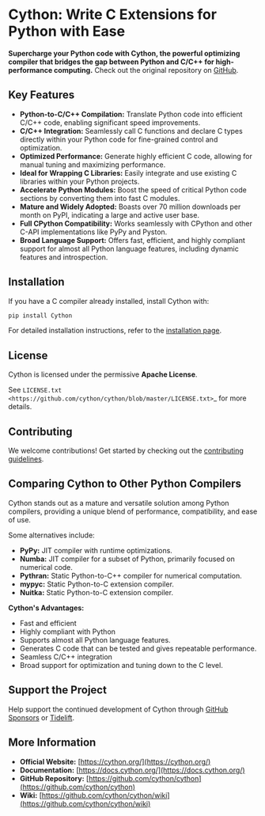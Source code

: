 # Cython: Write C Extensions for Python with Ease

**Supercharge your Python code with Cython, the powerful optimizing compiler that bridges the gap between Python and C/C++ for high-performance computing.**  Check out the original repository on [GitHub](https://github.com/cython/cython).

## Key Features

*   **Python-to-C/C++ Compilation:** Translate Python code into efficient C/C++ code, enabling significant speed improvements.
*   **C/C++ Integration:** Seamlessly call C functions and declare C types directly within your Python code for fine-grained control and optimization.
*   **Optimized Performance:** Generate highly efficient C code, allowing for manual tuning and maximizing performance.
*   **Ideal for Wrapping C Libraries:** Easily integrate and use existing C libraries within your Python projects.
*   **Accelerate Python Modules:** Boost the speed of critical Python code sections by converting them into fast C modules.
*   **Mature and Widely Adopted:**  Boasts over 70 million downloads per month on PyPI, indicating a large and active user base.
*   **Full CPython Compatibility:** Works seamlessly with CPython and other C-API implementations like PyPy and Pyston.
*   **Broad Language Support:** Offers fast, efficient, and highly compliant support for almost all Python language features, including dynamic features and introspection.

## Installation

If you have a C compiler already installed, install Cython with:

```bash
pip install Cython
```

For detailed installation instructions, refer to the [installation page](https://docs.cython.org/en/latest/src/quickstart/install.html).

## License

Cython is licensed under the permissive **Apache License**.

See `LICENSE.txt <https://github.com/cython/cython/blob/master/LICENSE.txt>`_ for more details.

## Contributing

We welcome contributions!  Get started by checking out the [contributing guidelines](https://github.com/cython/cython/blob/master/docs/CONTRIBUTING.rst).

## Comparing Cython to Other Python Compilers

Cython stands out as a mature and versatile solution among Python compilers, providing a unique blend of performance, compatibility, and ease of use.

Some alternatives include:

*   **PyPy:** JIT compiler with runtime optimizations.
*   **Numba:** JIT compiler for a subset of Python, primarily focused on numerical code.
*   **Pythran:** Static Python-to-C++ compiler for numerical computation.
*   **mypyc:** Static Python-to-C extension compiler.
*   **Nuitka:** Static Python-to-C extension compiler.

**Cython's Advantages:**

*   Fast and efficient
*   Highly compliant with Python
*   Supports almost all Python language features.
*   Generates C code that can be tested and gives repeatable performance.
*   Seamless C/C++ integration
*   Broad support for optimization and tuning down to the C level.

## Support the Project

Help support the continued development of Cython through [GitHub Sponsors](https://github.com/users/scoder/sponsorship) or [Tidelift](https://tidelift.com/subscription/pkg/pypi-cython).

## More Information

*   **Official Website:** [https://cython.org/](https://cython.org/)
*   **Documentation:** [https://docs.cython.org/](https://docs.cython.org/)
*   **GitHub Repository:** [https://github.com/cython/cython](https://github.com/cython/cython)
*   **Wiki:** [https://github.com/cython/cython/wiki](https://github.com/cython/cython/wiki)